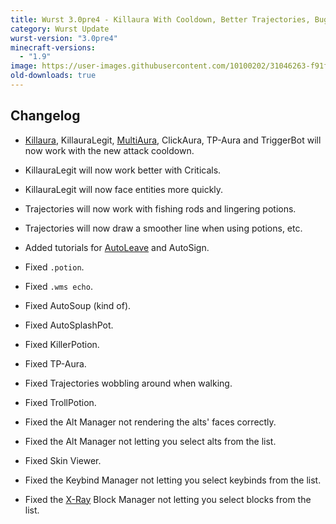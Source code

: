 ```yaml
---
title: Wurst 3.0pre4 - Killaura With Cooldown, Better Trajectories, Bugfixes
category: Wurst Update
wurst-version: "3.0pre4"
minecraft-versions:
  - "1.9"
image: https://user-images.githubusercontent.com/10100202/31046263-f91fa4f4-a5f5-11e7-97b7-877ec768d98c.jpg
old-downloads: true
---
```

## Changelog

- [Killaura](https://wurst.wiki/killaura), KillauraLegit, [MultiAura](https://wurst.wiki/multiaura), ClickAura, TP-Aura and TriggerBot will now work with the new attack cooldown.

- KillauraLegit will now work better with Criticals.

- KillauraLegit will now face entities more quickly.

- Trajectories will now work with fishing rods and lingering potions.

- Trajectories will now draw a smoother line when using potions, etc.

- Added tutorials for [AutoLeave](https://wurst.wiki/autoleave) and AutoSign.

- Fixed `.potion`.

- Fixed `.wms echo`.

- Fixed AutoSoup (kind of).

- Fixed AutoSplashPot.

- Fixed KillerPotion.

- Fixed TP-Aura.

- Fixed Trajectories wobbling around when walking.

- Fixed TrollPotion.

- Fixed the Alt Manager not rendering the alts' faces correctly.

- Fixed the Alt Manager not letting you select alts from the list.

- Fixed Skin Viewer.

- Fixed the Keybind Manager not letting you select keybinds from the list.

- Fixed the [X-Ray](https://wurst.wiki/x-ray) Block Manager not letting you select blocks from the list.
